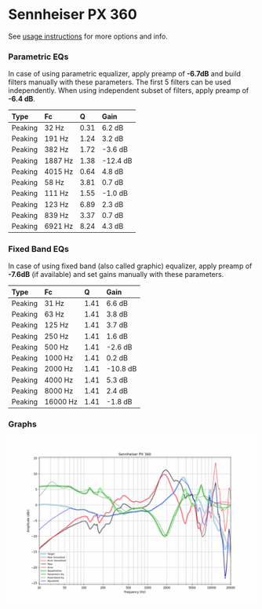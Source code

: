 # Sennheiser PX 360
See [usage instructions](https://github.com/jaakkopasanen/AutoEq#usage) for more options and info.

### Parametric EQs
In case of using parametric equalizer, apply preamp of **-6.7dB** and build filters manually
with these parameters. The first 5 filters can be used independently.
When using independent subset of filters, apply preamp of **-6.4 dB**.

| Type    | Fc      |    Q | Gain     |
|:--------|:--------|:-----|:---------|
| Peaking | 32 Hz   | 0.31 | 6.2 dB   |
| Peaking | 191 Hz  | 1.24 | 3.2 dB   |
| Peaking | 382 Hz  | 1.72 | -3.6 dB  |
| Peaking | 1887 Hz | 1.38 | -12.4 dB |
| Peaking | 4015 Hz | 0.64 | 4.8 dB   |
| Peaking | 58 Hz   | 3.81 | 0.7 dB   |
| Peaking | 111 Hz  | 1.55 | -1.0 dB  |
| Peaking | 123 Hz  | 6.89 | 2.3 dB   |
| Peaking | 839 Hz  | 3.37 | 0.7 dB   |
| Peaking | 6921 Hz | 8.24 | 4.3 dB   |

### Fixed Band EQs
In case of using fixed band (also called graphic) equalizer, apply preamp of **-7.6dB**
(if available) and set gains manually with these parameters.

| Type    | Fc       |    Q | Gain     |
|:--------|:---------|:-----|:---------|
| Peaking | 31 Hz    | 1.41 | 6.6 dB   |
| Peaking | 63 Hz    | 1.41 | 3.8 dB   |
| Peaking | 125 Hz   | 1.41 | 3.7 dB   |
| Peaking | 250 Hz   | 1.41 | 1.6 dB   |
| Peaking | 500 Hz   | 1.41 | -2.6 dB  |
| Peaking | 1000 Hz  | 1.41 | 0.2 dB   |
| Peaking | 2000 Hz  | 1.41 | -10.8 dB |
| Peaking | 4000 Hz  | 1.41 | 5.3 dB   |
| Peaking | 8000 Hz  | 1.41 | 2.4 dB   |
| Peaking | 16000 Hz | 1.41 | -1.8 dB  |

### Graphs
![](./Sennheiser%20PX%20360.png)
